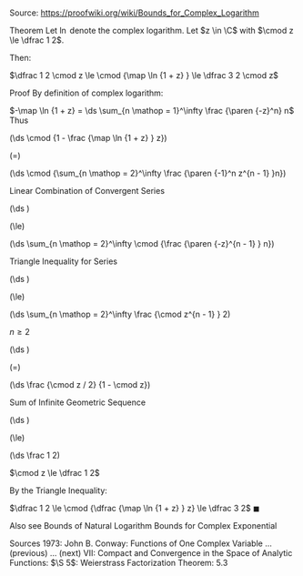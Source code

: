 # 

Source: https://proofwiki.org/wiki/Bounds_for_Complex_Logarithm



Theorem
Let $\ln$ denote the complex logarithm.
Let $z \in \C$ with $\cmod z \le \dfrac 1 2$.

Then:

$\dfrac 1 2 \cmod z \le \cmod {\map \ln {1 + z} } \le \dfrac 3 2 \cmod z$


Proof
By definition of complex logarithm:

$-\map \ln {1 + z} = \ds \sum_{n \mathop = 1}^\infty \frac {\paren {-z}^n} n$
Thus














\(\ds \cmod {1 - \frac {\map \ln {1 + z} } z}\)

\(=\)







\(\ds \cmod {\sum_{n \mathop = 2}^\infty \frac {\paren {-1}^n z^{n - 1} }n}\)





Linear Combination of Convergent Series














\(\ds \)

\(\le\)







\(\ds \sum_{n \mathop = 2}^\infty \cmod {\frac {\paren {-z}^{n - 1} } n}\)





Triangle Inequality for Series














\(\ds \)

\(\le\)







\(\ds \sum_{n \mathop = 2}^\infty \frac {\cmod z^{n - 1} } 2\)





$n \ge 2$














\(\ds \)

\(=\)







\(\ds \frac {\cmod z / 2} {1 - \cmod z}\)





Sum of Infinite Geometric Sequence














\(\ds \)

\(\le\)







\(\ds \frac 1 2\)





$\cmod z \le \dfrac 1 2$



By the Triangle Inequality:

$\dfrac 1 2 \le \cmod {\dfrac {\map \ln {1 + z} } z} \le \dfrac 3 2$
$\blacksquare$


Also see
Bounds of Natural Logarithm
Bounds for Complex Exponential


Sources
1973: John B. Conway: Functions of One Complex Variable ... (previous) ... (next) $\text {VII}$: Compact and Convergence in the Space of Analytic Functions: $\S 5$: Weierstrass Factorization Theorem: $5.3$




